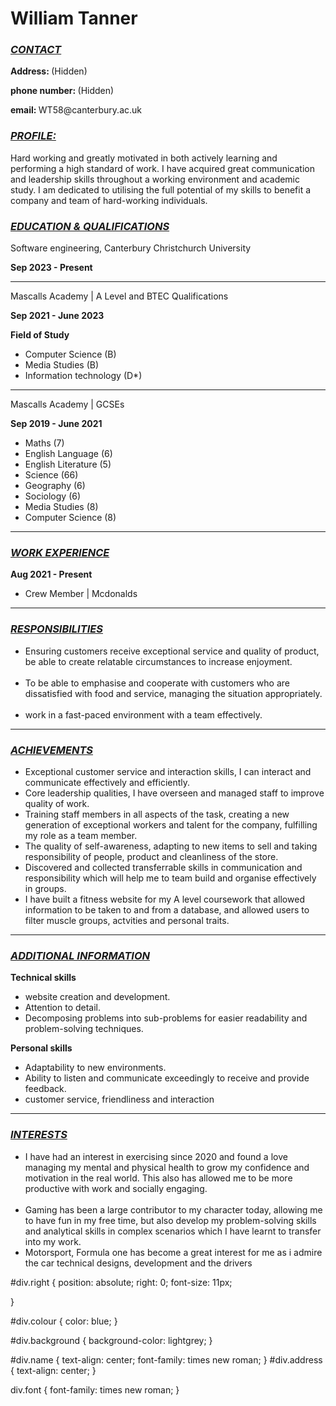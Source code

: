 <html><head><meta http-equiv="Content-Type" content="text/html; charset=windows-1252">
<link rel="stylesheet" href="./HTMLcv_files/cv.css">
</head>

<body>
<div class="font">
<div class="name">
<h1><b> William Tanner </b></h1>
</div>


<div class="CONTACT">
<div class="background">

 <h3> <b> <i> <u> CONTACT </u> </i> </b> </h3>
 </div>
  <p> <b> Address: </b> (Hidden) </p>
 <p> <b> phone number: </b> (Hidden) </p>
 <p> <b> email: </b> WT58@canterbury.ac.uk </p>

</div>
<div class="profile">
<div class="background">
<h3> <b> <i> <u> PROFILE: </u></i></b></h3>
</div>
<p> Hard working and greatly motivated in both actively learning and performing a high standard of work.  I have acquired great communication
 and leadership skills throughout a working environment and academic study.
 I am dedicated to utilising the full potential of my skills to benefit
 a company and team of hard-working individuals.</p></div>
 
 <div class="Education">
 <div class="background">
 <h3> <b> <i><u> EDUCATION &amp; QUALIFICATIONS</u> </i> </b> </h3>
 </div>
 <p> Software engineering, Canterbury Christchurch University </p>
 </div>
 <div class="right" style="top: 375px;">
 <p> <b> Sep 2023 - Present </b> </p>
 </div>
 <hr>
 <p> Mascalls Academy | A Level and BTEC Qualifications </p>
 <div class="right" style="top:530px;">
 <p> <b> Sep 2021 - June 2023 </b> </p>
 </div>

 <p> <b> Field of Study </b> </p>
 <ul> 
 <li> Computer Science (B) </li>
 <li> Media Studies (B) </li>
 <li> Information technology (D*) </li>
 </ul>
 <hr>
 <p> Mascalls Academy | GCSEs </p><div>
 <div class="right" style="top: 750px;">
 <p> <b> Sep 2019 - June 2021 </b> </p>
 </div>
 <ul>
	<li>Maths (7)</li>
	<li>English Language (6)</li>
	<li>English Literature (5)</li>
	<li>Science (66)</li>
	<li>Geography (6)</li>
	<li>Sociology (6)</li>
	<li>Media Studies (8)</li>
	<li>Computer Science (8) </li>
</ul>
<hr>

<div class="WORK EXPERIENCE">
<div class="background">
 <h3> <b> <i><u> WORK EXPERIENCE</u> </i> </b> </h3>
 </div></div>
 <div class="right" style="top: 843px;">
 <p> <b> Aug 2021 - Present </b> </p>
 </div></div>
 <div class="colour">
 <ul>
 <li> Crew Member | Mcdonalds </li>
 </ul>
 </div>
 <hr>
 
 <div class="RESPONSIBILITIES">
 <div class="background">
 <h3> <b> <i><u> RESPONSIBILITIES</u> </i> </b> </h3>
 </div></div>
 <ul>
 <li> Ensuring customers receive exceptional service and quality of product, be able to create relatable circumstances to increase enjoyment. </li><br>
 <li> To be able to emphasise and cooperate with customers who are dissatisfied with food and service, managing the situation appropriately.</li><br>
 <li> work in a fast-paced environment with a team effectively. </li>
</ul>
<hr>
 
 <div class="ACHIEVEMENTS">
 <div class="background">
 <h3> <b> <i><u> ACHIEVEMENTS</u> </i> </b> </h3>
 </div></div>
 <ul> 
<li> Exceptional customer service and interaction skills, I can interact and communicate effectively and efficiently. </li>
<li> Core leadership qualities, I have overseen and managed staff to improve quality of work. </li>
<li> Training staff members in all aspects of the task, creating a new generation of exceptional workers and talent for the company,
     fulfilling my role as a team member.</li>
<li> The quality of self-awareness, adapting to new items to sell and taking responsibility of people, product and cleanliness of the store.</li>
<li> Discovered and collected transferrable skills in communication and responsibility which will help me to team build and organise effectively in groups.</li>
<li> I have built a fitness website for my A level coursework that allowed information to be taken to and from a database, and allowed users to filter muscle groups, actvities and personal traits. </li>
 </ul>
 <hr>
 
 <div class="ADDITIONALINFO">
 <div class="background">
 <h3> <b> <i><u> ADDITIONAL INFORMATION</u> </i> </b> </h3>
 </div></div>
 <p> <b> Technical skills </b> </p>
 <ul> 
 <li> website creation and development. </li>
 <li>Attention to detail. </li>
 <li>	Decomposing problems into sub-problems for easier readability and problem-solving techniques. </li>
</ul>
<p> <b> Personal skills </b> </p>
<ul>
<li> Adaptability to new environments.</li>
<li> Ability to listen and communicate exceedingly to receive and provide feedback. </li>
<li> customer service, friendliness and interaction </li>
</ul>
<hr>
 
 <div class="INTERESTS">
 <div class="background">
 <h3> <b> <i><u> INTERESTS</u> </i> </b> </h3>
 </div></div>
 <ul>
 <li> I have had an interest in exercising since 2020 and found a love managing my mental and physical health
      to grow my confidence and motivation in the real world. This also has allowed me to be more productive with work and socially engaging. </li><br>
 <li> Gaming has been a large contributor to my character today, allowing me to have fun in my free time, but also develop my problem-solving skills
      and analytical skills in complex scenarios which I have learnt to transfer into my work. </li>
<li> Motorsport, Formula one has become a great interest for me as i admire the car technical designs, development and the drivers </li>
</ul>
 </div>
 
 
</body></html>

#div.right {
	position: absolute;
	right: 0;
	font-size: 11px;
	
}

#div.colour {
	color: blue;
}

#div.background {
	background-color: lightgrey;
}

#div.name {
	text-align: center;
	font-family: times new roman;
}
#div.address {
	text-align: center;
}

div.font {
	font-family: times new roman;
}
